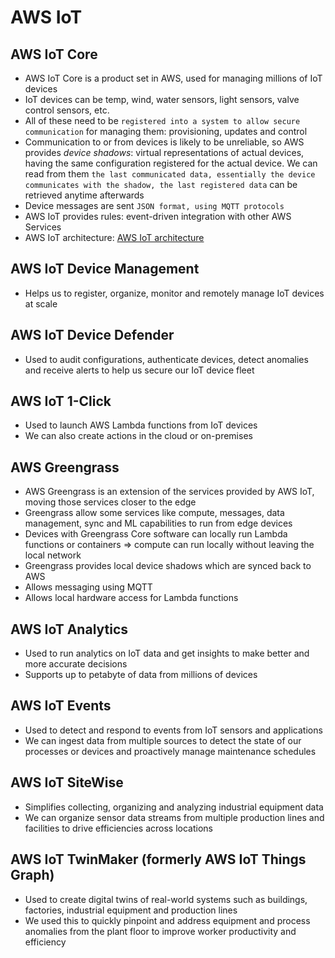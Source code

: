# AWS IoT

## AWS IoT Core

- AWS IoT Core is a product set in AWS, used for managing millions of IoT devices
- IoT devices can be temp, wind, water sensors, light sensors, valve control sensors, etc.
- All of these need to be `registered into a system to allow secure communication` for managing them: provisioning, updates and control
- Communication to or from devices is likely to be unreliable, so AWS provides *device shadows*: virtual representations of actual devices, having the same configuration registered for the actual device. We can read from them `the last communicated data, essentially the device communicates with the shadow, the last registered data` can be retrieved anytime afterwards
- Device messages are sent `JSON format, using MQTT protocols`
- AWS IoT provides rules: event-driven integration with other AWS Services
- AWS IoT architecture:
    [AWS IoT architecture](images/ElasticTranscoder&AWSIoT.png)

## AWS IoT Device Management

- Helps us to register, organize, monitor and remotely manage IoT devices at scale

## AWS IoT Device Defender

- Used to audit configurations, authenticate devices, detect anomalies and receive alerts to help us secure our IoT device fleet

## AWS IoT 1-Click

- Used to launch AWS Lambda functions from IoT devices
- We can also create actions in the cloud or on-premises

## AWS Greengrass

- AWS Greengrass is an extension of the services provided by AWS IoT, moving those services closer to the edge
- Greengrass allow some services like compute, messages, data management, sync and ML capabilities to run from edge devices
- Devices with Greengrass Core software can locally run Lambda functions or containers => compute can run locally without leaving the local network
- Greengrass provides local device shadows which are synced back to AWS
- Allows messaging using MQTT
- Allows local hardware access for Lambda functions

## AWS IoT Analytics

- Used to run analytics on IoT data and get insights to make better and more accurate decisions
- Supports up to petabyte of data from millions of devices

## AWS IoT Events

- Used to detect and respond to events from IoT sensors and applications
- We can ingest data from multiple sources to detect the state of our processes or devices and proactively manage maintenance schedules

## AWS IoT SiteWise

- Simplifies collecting, organizing and analyzing industrial equipment data
- We can organize sensor data streams from multiple production lines and facilities to drive efficiencies across locations

## AWS IoT TwinMaker (formerly AWS IoT Things Graph)

- Used to create digital twins of real-world systems such as buildings, factories, industrial equipment and production lines
- We used this to quickly pinpoint and address equipment and process anomalies from the plant floor to improve worker productivity and efficiency